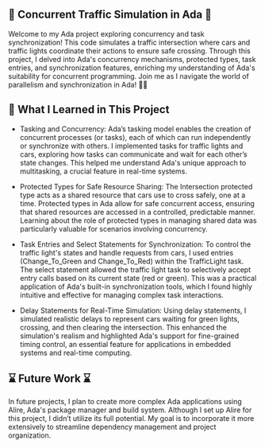## 🌟 Concurrent Traffic Simulation in Ada 🌟
Welcome to my Ada project exploring concurrency and task synchronization! This code simulates a traffic intersection where cars and traffic lights coordinate their actions to ensure safe crossing. Through this project, I delved into Ada's concurrency mechanisms, protected types, task entries, and synchronization features, enriching my understanding of Ada's suitability for concurrent programming. Join me as I navigate the world of parallelism and synchronization in Ada! 🚗🚦

## 🌟 What I Learned in This Project
- Tasking and Concurrency:
Ada’s tasking model enables the creation of concurrent processes (or tasks), each of which can run independently or synchronize with others. I implemented tasks for traffic lights and cars, exploring how tasks can communicate and wait for each other’s state changes. This helped me understand Ada's unique approach to multitasking, a crucial feature in real-time systems.

- Protected Types for Safe Resource Sharing:
The Intersection protected type acts as a shared resource that cars use to cross safely, one at a time. Protected types in Ada allow for safe concurrent access, ensuring that shared resources are accessed in a controlled, predictable manner. Learning about the role of protected types in managing shared data was particularly valuable for scenarios involving concurrency.

- Task Entries and Select Statements for Synchronization:
To control the traffic light's states and handle requests from cars, I used entries (Change_To_Green and Change_To_Red) within the TrafficLight task. The select statement allowed the traffic light task to selectively accept entry calls based on its current state (red or green). This was a practical application of Ada's built-in synchronization tools, which I found highly intuitive and effective for managing complex task interactions.

- Delay Statements for Real-Time Simulation:
Using delay statements, I simulated realistic delays to represent cars waiting for green lights, crossing, and then clearing the intersection. This enhanced the simulation's realism and highlighted Ada's support for fine-grained timing control, an essential feature for applications in embedded systems and real-time computing.

## ⌛ Future Work ⌛
In future projects, I plan to create more complex Ada applications using Alire, Ada's package manager and build system. Although I set up Alire for this project, I didn’t utilize its full potential. My goal is to incorporate it more extensively to streamline dependency management and project organization.